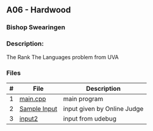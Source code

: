 ## A06 - Hardwood
### Bishop Swearingen
### Description: 

The Rank The Languages problem from UVA

### Files

|   #   | File             | Description                                        |
| :---: | ---------------- | -------------------------------------------------- |
|   1   | [main.cpp](https://github.com/BishopSwearingen/4883-Prog-Tech/blob/main/Assignments/A08/main.cpp)         | main program     |
|   2   | [Sample Input](https://github.com/BishopSwearingen/4883-Prog-Tech/blob/main/Assignments/A08/input1) | input given by Online Judge         |
|   3   | [input2](https://github.com/BishopSwearingen/4883-Prog-Tech/blob/main/Assignments/A06/input2) | input from udebug |



